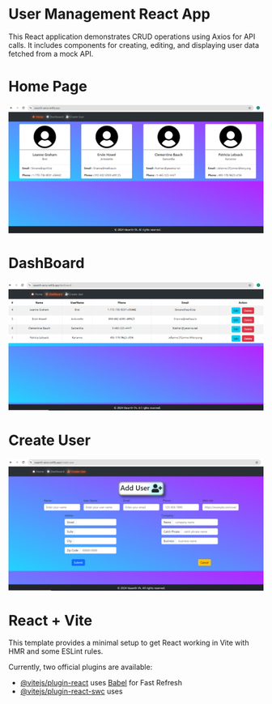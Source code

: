 # User Management React App

This React application demonstrates CRUD operations using Axios for API calls. It includes components for creating, editing, and displaying user data fetched from a mock API.

# Home Page
<img src ="home.png" />

# DashBoard 
<img src ="dashboard.png" />

# Create User 
<img src ="create.png" />












# React + Vite

This template provides a minimal setup to get React working in Vite with HMR and some ESLint rules.

Currently, two official plugins are available:

- [@vitejs/plugin-react](https://github.com/vitejs/vite-plugin-react/blob/main/packages/plugin-react/README.md) uses [Babel](https://babeljs.io/) for Fast Refresh
- [@vitejs/plugin-react-swc](https://github.com/vitejs/vite-plugin-react-swc) uses 
